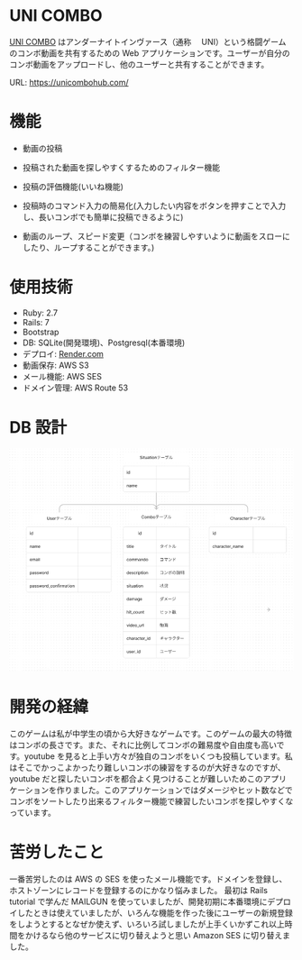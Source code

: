 # UNI COMBO

[UNI COMBO](https://unicombohub.com/) はアンダーナイトインヴァース（通称　 UNI）という格闘ゲームのコンボ動画を共有するための Web アプリケーションです。ユーザーが自分のコンボ動画をアップロードし、他のユーザーと共有することができます。

URL: https://unicombohub.com/

# 機能

- 動画の投稿

- 投稿された動画を探しやすくするためのフィルター機能

- 投稿の評価機能(いいね機能)

- 投稿時のコマンド入力の簡易化(入力したい内容をボタンを押すことで入力し、長いコンボでも簡単に投稿できるように)

- 動画のループ、スピード変更（コンボを練習しやすいように動画をスローにしたり、ループすることができます。)

# 使用技術

- Ruby: 2.7
- Rails: 7
- Bootstrap
- DB: SQLite(開発環境)、Postgresql(本番環境)
- デプロイ: [Render.com](https://render.com/)
- 動画保存: AWS S3
- メール機能: AWS SES
- ドメイン管理: AWS Route 53

# DB 設計

![picture 1](images/36dd197b71edb6240990f2d9162605e9e54907ba886a82b3f88434bda43548ff.png)

# 開発の経緯

このゲームは私が中学生の頃から大好きなゲームです。このゲームの最大の特徴はコンボの長さです。また、それに比例してコンボの難易度や自由度も高いです。youtube を見ると上手い方々が独自のコンボをいくつも投稿しています。私はそこでかっこよかったり難しいコンボの練習をするのが大好きなのですが、youtube だと探したいコンボを都合よく見つけることが難しいためこのアプリケーションを作りました。このアプリケーションではダメージやヒット数などでコンボをソートしたり出来るフィルター機能で練習したいコンボを探しやすくなっています。

# 苦労したこと

一番苦労したのは AWS の SES を使ったメール機能です。ドメインを登録し、ホストゾーンにレコードを登録するのにかなり悩みました。
最初は Rails tutorial で学んだ MAILGUN を使っていましたが、開発初期に本番環境にデプロイしたときは使えていましたが、いろんな機能を作った後にユーザーの新規登録をしようとするとなぜか使えず、いろいろ試しましたが上手くいかずこれ以上時間をかけるなら他のサービスに切り替えようと思い Amazon SES に切り替えました。
